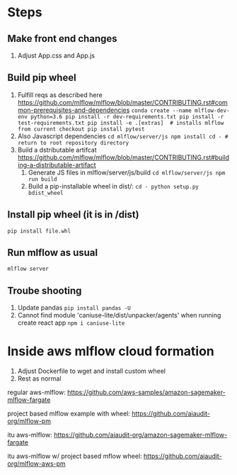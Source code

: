 # Steps

## Make front end changes
1. Adjust App.css and App.js

## Build pip wheel
1. Fulfill reqs as described here https://github.com/mlflow/mlflow/blob/master/CONTRIBUTING.rst#common-prerequisites-and-dependencies
``
conda create --name mlflow-dev-env python=3.6
pip install -r dev-requirements.txt
pip install -r test-requirements.txt
pip install -e .[extras]  # installs mlflow from current checkout
pip install pytest
``
1. Also Javascript dependencies
``
cd mlflow/server/js
npm install
cd - # return to root repository directory
``
1. Build a dstributable artifcat https://github.com/mlflow/mlflow/blob/master/CONTRIBUTING.rst#building-a-distributable-artifact
   1. Generate JS files in mlflow/server/js/build
   ``
   cd mlflow/server/js
   npm run build
   ``
   1. Build a pip-installable wheel in dist/:
   ``
   cd -
   python setup.py bdist_wheel
   ``

## Install pip wheel (it is in /dist)
``
pip install file.whl
``

## Run mlflow as usual
``
mlflow server
``

## Troube shooting
1. Update pandas
``
pip install pandas -U
``
1. Cannot find module 'caniuse-lite/dist/unpacker/agents' when running create react app
``
npm i caniuse-lite
``

# Inside aws mlflow cloud formation
1. Adjust Dockerfile to wget and install custom wheel
2. Rest as normal


regular aws-mlflow: https://github.com/aws-samples/amazon-sagemaker-mlflow-fargate

project based mlflow example with wheel: https://github.com/aiaudit-org/mlflow-pm

itu aws-mlflow: https://github.com/aiaudit-org/amazon-sagemaker-mlflow-fargate

itu aws-mlflow w/ project based mflow wheel: https://github.com/aiaudit-org/mlflow-aws-pm
